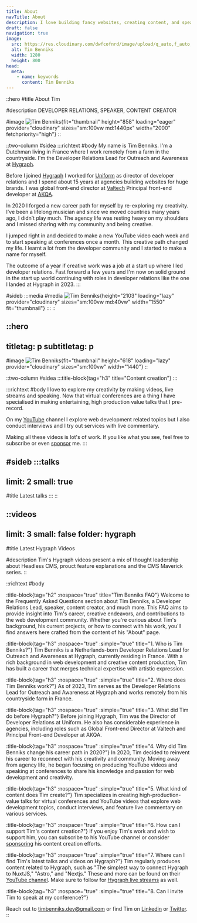 ```yaml
---
title: About
navTitle: About
description: I love building fancy websites, creating content, and speaking at conferences!
draft: false
navigation: true
image:
  src: https://res.cloudinary.com/dwfcofnrd/image/upload/q_auto,f_auto,w_1280/Tim/tim_aug_2023.png
  alt: Tim Benniks
  width: 1280
  height: 800
head:
  meta:
    - name: keywords
      content: Tim Benniks
---
```


::hero
#title
About Tim

#description
DEVELOPER RELATIONS, SPEAKER, CONTENT CREATOR

#image
![Tim Benniks](https://res.cloudinary.com/dwfcofnrd/image/upload/v1718529619/website/tim_augmented.png){fit="thumbnail" height="858" loading="eager" provider="cloudinary" sizes="sm:100vw md:1440px" width="2000"  fetchpriority="high"}
::

::two-column
#sidea
  :::richtext
  #body
  My name is Tim Benniks. I'm a Dutchman living in France where I work remotely from a farm in the countryside. I'm the Developer Relations Lead for Outreach and Awareness at [Hygraph](https://hygraph.com "https://hygraph.com").
  
  Before I joined [Hygraph](https://hygraph.com "https://hygraph.com") I worked for [Uniform](https://uniform.dev "https://uniform.dev") as director of developer relations and I spend about 15 years at agencies building websites for huge brands. I was global front-end director at [Valtech](https://valtech.com "https://valtech.com") Principal front-end developer at [AKQA](https://akqa.com "https://akqa.com").
  
  In 2020 I forged a new career path for myself by re-exploring my creativity. I’ve been a lifelong musician and since we moved countries many years ago, I didn’t play much. The agency life was resting heavy on my shoulders and I missed sharing with my community and being creative.
  
  I jumped right in and decided to make a new YouTube video each week and to start speaking at conferences once a month. This creative path changed my life. I learnt a lot from the developer community and I started to make a name for myself.
  
  The outcome of a year if creative work was a job at a start up where I led developer relations. Fast forward a few years and I'm now on solid ground in the start up world continuing with roles in developer relations like the one I landed at Hygraph in 2023.
  :::

#sideb
  :::media
  #media
  ![Tim Benniks](https://res.cloudinary.com/dwfcofnrd/image/upload/v1718362826/Tim/tim-talk.png){height="2103" loading="lazy" provider="cloudinary" sizes="sm:100vw md:40vw" width="1550" fit="thumbnail"}
  :::
::

::hero
---
titletag: p
subtitletag: p
---
#image
![Tim Benniks](https://res.cloudinary.com/dwfcofnrd/image/upload/Tim/Tim%20On%20Stage.jpg){fit="thumbnail" height="618" loading="lazy" provider="cloudinary" sizes="sm:100vw" width="1440"}
::

::two-column
#sidea
  :::title-block{tag="h3" title="Content creation"}
  :::

  :::richtext
  #body
  I love to explore my creativity by making videos, live streams and speaking. Now that virtual conferences are a thing I have specialised in making entertaining, high production value talks that I pre-record.
  
  On my [YouTube](https://youtube.com/timbenniks "https://youtube.com/timbenniks") channel I explore web development related topics but I also conduct interviews and I try out services with live commentary.
  
  Making all these videos is lot's of work. If you like what you see, feel free to subscribe or even [sponsor](https://buymeacoff.ee/timbenniks "https://buymeacoff.ee/timbenniks") me.
  :::

#sideb
  :::talks
  ---
  limit: 2
  small: true
  ---
  #title
  Latest talks
  :::
::

::videos
---
limit: 3
small: false
folder: hygraph
---
#title
Latest Hygraph Videos

#description
Tim's Hygraph videos present a mix of thought leadership about Headless CMS, prouct feature explanations and the CMS Maverick series.
::

::richtext
#body

:title-block{tag="h2" :nospace="true" title="Tim Benniks FAQ"} 
Welcome to the Frequently Asked Questions section about Tim Benniks, a Developer Relations Lead, speaker, content creator, and much more. This FAQ aims to provide insight into Tim's career, creative endeavors, and contributions to the web development community. Whether you're curious about Tim's background, his current projects, or how to connect with his work, you'll find answers here crafted from the content of his "About" page.

:title-block{tag="h3" :nospace="true" :simple="true" title="1. Who is Tim Benniks?"} 
Tim Benniks is a Netherlands-born Developer Relations Lead for Outreach and Awareness at Hygraph, currently residing in France. With a rich background in web development and creative content production, Tim has built a career that merges technical expertise with artistic expression.

:title-block{tag="h3" :nospace="true" :simple="true" title="2. Where does Tim Benniks work?"} 
As of 2023, Tim serves as the Developer Relations Lead for Outreach and Awareness at Hygraph and works remotely from his countryside farm in France.

:title-block{tag="h3" :nospace="true" :simple="true" title="3. What did Tim do before Hygraph?"} 
Before joining Hygraph, Tim was the Director of Developer Relations at Uniform. He also has considerable experience in agencies, including roles such as Global Front-end Director at Valtech and Principal Front-end Developer at AKQA.

:title-block{tag="h3" :nospace="true" :simple="true" title="4. Why did Tim Benniks change his career path in 2020?"} 
In 2020, Tim decided to reinvent his career to reconnect with his creativity and community. Moving away from agency life, he began focusing on producing YouTube videos and speaking at conferences to share his knowledge and passion for web development and creativity.

:title-block{tag="h3" :nospace="true" :simple="true" title="5. What kind of content does Tim create?"} 
Tim specializes in creating high-production-value talks for virtual conferences and YouTube videos that explore web development topics, conduct interviews, and feature live commentary on various services.

:title-block{tag="h3" :nospace="true" :simple="true" title="6. How can I support Tim's content creation?"} 
If you enjoy Tim's work and wish to support him, you can subscribe to his YouTube channel or consider [sponsoring](https://buymeacoffee.com/timbenniks) his content creation efforts.

:title-block{tag="h3" :nospace="true" :simple="true" title="7. Where can I find Tim's latest talks and videos on Hygraph?"} 
Tim regularly produces content related to Hygraph, such as "The simplest way to connect Hygraph to NuxtJS," "Astro," and "Nextjs." These and more can be found on their [YouTube channel](https://www.youtube.com/@Hygraph/). Make sure to follow for [Hygraph live streams](https://www.youtube.com/@Hygraph/streams) as well.

:title-block{tag="h3" :nospace="true" :simple="true" title="8. Can I invite Tim to speak at my conference?"} 

Reach out to [timbenniks.dev@gmail.com](timbenniks.dev@gmail.com) or find Tim on [Linkedin](https://linkedin.com/in/timbenniks) or [Twitter](https://x.com/timbenniks).
::